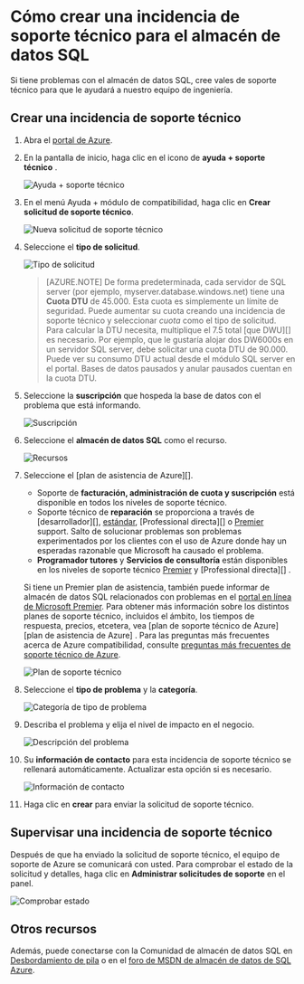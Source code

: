 <properties
   pageTitle="Cómo crear una incidencia de soporte técnico para el almacén de datos SQL | Microsoft Azure"
   description="Cómo crear una incidencia de soporte técnico en el almacén de datos de SQL Azure."
   services="sql-data-warehouse"
   documentationCenter="NA"
   authors="sonyam"
   manager="barbkess"
   editor=""/>

<tags
   ms.service="sql-data-warehouse"
   ms.devlang="NA"
   ms.topic="get-started-article"
   ms.tgt_pltfrm="NA"
   ms.workload="data-services"
   ms.date="09/01/2016"
   ms.author="sonyama;barbkess"/>

# <a name="how-to-create-a-support-ticket-for-sql-data-warehouse"></a>Cómo crear una incidencia de soporte técnico para el almacén de datos SQL
 
Si tiene problemas con el almacén de datos SQL, cree vales de soporte técnico para que le ayudará a nuestro equipo de ingeniería.

## <a name="create-a-support-ticket"></a>Crear una incidencia de soporte técnico

1. Abra el [portal de Azure][].

2. En la pantalla de inicio, haga clic en el icono de **ayuda + soporte técnico** .

    ![Ayuda + soporte técnico](./media/sql-data-warehouse-get-started-create-support-ticket/help-support.png)

3. En el menú Ayuda + módulo de compatibilidad, haga clic en **Crear solicitud de soporte técnico**.

    ![Nueva solicitud de soporte técnico](./media/sql-data-warehouse-get-started-create-support-ticket/create-support-request.png)
    
    <a name="request-quota-change"></a> 

4. Seleccione el **tipo de solicitud**.

    ![Tipo de solicitud](./media/sql-data-warehouse-get-started-create-support-ticket/request-type.png)
    
    >[AZURE.NOTE]  De forma predeterminada, cada servidor de SQL server (por ejemplo, myserver.database.windows.net) tiene una **Cuota DTU** de 45.000. Esta cuota es simplemente un límite de seguridad. Puede aumentar su cuota creando una incidencia de soporte técnico y seleccionar *cuota* como el tipo de solicitud. Para calcular la DTU necesita, multiplique el 7.5 total [que DWU][] es necesario. Por ejemplo, que le gustaría alojar dos DW6000s en un servidor SQL server, debe solicitar una cuota DTU de 90.000.  Puede ver su consumo DTU actual desde el módulo SQL server en el portal. Bases de datos pausados y anular pausados cuentan en la cuota DTU. 

5. Seleccione la **suscripción** que hospeda la base de datos con el problema que está informando.

    ![Suscripción](./media/sql-data-warehouse-get-started-create-support-ticket/subscription.png)

6. Seleccione el **almacén de datos SQL** como el recurso.

    ![Recursos](./media/sql-data-warehouse-get-started-create-support-ticket/resource.png)

7. Seleccione el [plan de asistencia de Azure][].

    - Soporte de **facturación, administración de cuota y suscripción** está disponible en todos los niveles de soporte técnico.
    - Soporte técnico de **reparación** se proporciona a través de [desarrollador][], [estándar][], [Professional directa][] o [Premier][] support. Salto de solucionar problemas son problemas experimentados por los clientes con el uso de Azure donde hay un esperadas razonable que Microsoft ha causado el problema.
    - **Programador tutores** y **Servicios de consultoría** están disponibles en los niveles de soporte técnico [Premier][] y [Professional directa][] . 
    
    Si tiene un Premier plan de asistencia, también puede informar de almacén de datos SQL relacionados con problemas en el [portal en línea de Microsoft Premier][].  Para obtener más información sobre los distintos planes de soporte técnico, incluidos el ámbito, los tiempos de respuesta, precios, etcetera, vea [plan de soporte técnico de Azure][plan de asistencia de Azure] .  Para las preguntas más frecuentes acerca de Azure compatibilidad, consulte [preguntas más frecuentes de soporte técnico de Azure][].  

    ![Plan de soporte técnico](./media/sql-data-warehouse-get-started-create-support-ticket/support-plan.png)

8. Seleccione el **tipo de problema** y la **categoría**.

    ![Categoría de tipo de problema](./media/sql-data-warehouse-get-started-create-support-ticket/problem-type-category.png)

9. Describa el problema y elija el nivel de impacto en el negocio.

    ![Descripción del problema](./media/sql-data-warehouse-get-started-create-support-ticket/problem-description.png)

10. Su **información de contacto** para esta incidencia de soporte técnico se rellenará automáticamente. Actualizar esta opción si es necesario.

    ![Información de contacto](./media/sql-data-warehouse-get-started-create-support-ticket/contact-info.png)

11. Haga clic en **crear** para enviar la solicitud de soporte técnico.


## <a name="monitor-a-support-ticket"></a>Supervisar una incidencia de soporte técnico

Después de que ha enviado la solicitud de soporte técnico, el equipo de soporte de Azure se comunicará con usted. Para comprobar el estado de la solicitud y detalles, haga clic en **Administrar solicitudes de soporte** en el panel.

![Comprobar estado](./media/sql-data-warehouse-get-started-create-support-ticket/check-status.png)

## <a name="other-resources"></a>Otros recursos

Además, puede conectarse con la Comunidad de almacén de datos SQL en [Desbordamiento de pila][] o en el [foro de MSDN de almacén de datos de SQL Azure][].

<!--Image references--> 

<!--Article references--> 
[DWU]: ./sql-data-warehouse-overview-what-is.md#data-warehouse-units

<!--MSDN references--> 

<!--Other web references--> 
[Portal de Azure]: https://portal.azure.com/
[Plan de soporte técnico de Azure]: https://azure.microsoft.com/support/plans/?WT.mc_id=Support_Plan_510979/  
[Programador]: https://azure.microsoft.com/support/plans/developer/  
[Estándar]: https://azure.microsoft.com/support/plans/standard/  
[Directos profesional]: https://azure.microsoft.com/support/plans/prodirect/  
[Premier]: https://azure.microsoft.com/support/plans/premier/  
[Preguntas más frecuentes de soporte técnico de Azure]: https://azure.microsoft.com/support/faq/
[Portal en línea de Microsoft Premier]: https://premier.microsoft.com/
[Desbordamiento de pila]: https://stackoverflow.com/questions/tagged/azure-sqldw/
[Foro de MSDN de almacén de datos de SQL Azure]: https://social.msdn.microsoft.com/Forums/home?forum=AzureSQLDataWarehouse/


